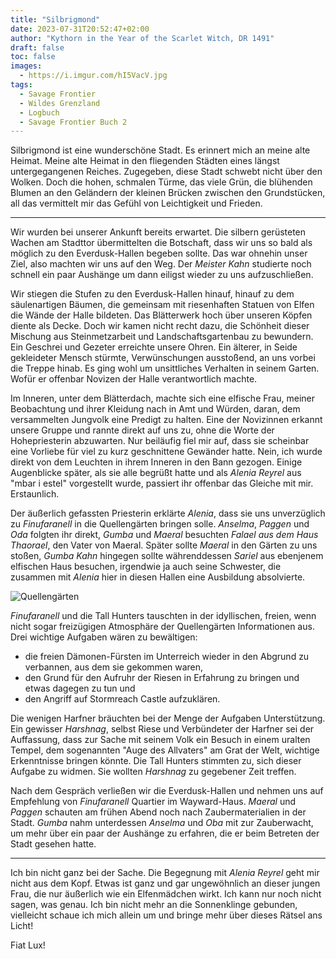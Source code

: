 ```yaml
---
title: "Silbrigmond"
date: 2023-07-31T20:52:47+02:00
author: "Kythorn in the Year of the Scarlet Witch, DR 1491"
draft: false
toc: false
images:
  - https://i.imgur.com/hI5VacV.jpg
tags: 
  - Savage Frontier
  - Wildes Grenzland
  - Logbuch
  - Savage Frontier Buch 2
---
```


Silbrigmond ist eine wunderschöne Stadt. Es erinnert mich an meine alte Heimat. Meine alte Heimat in den fliegenden Städten eines längst untergegangenen Reiches. Zugegeben, diese Stadt schwebt nicht über den Wolken. Doch die hohen, schmalen Türme, das viele Grün, die blühenden Blumen an den Geländern der kleinen Brücken zwischen den Grundstücken, all das vermittelt mir das Gefühl von Leichtigkeit und Frieden.

---

Wir wurden bei unserer Ankunft bereits erwartet. Die silbern gerüsteten Wachen am Stadttor übermittelten die Botschaft, dass wir uns so bald als möglich zu den Everdusk-Hallen begeben sollte. Das war ohnehin unser Ziel, also machten wir uns auf den Weg. Der _Meister Kahn_ studierte noch schnell ein paar Aushänge um dann eiligst wieder zu uns aufzuschließen.

Wir stiegen die Stufen zu den Everdusk-Hallen hinauf, hinauf zu dem säulenartigen Bäumen, die gemeinsam mit riesenhaften Statuen von Elfen die Wände der Halle bildeten. Das Blätterwerk hoch über unseren Köpfen diente als Decke. Doch wir kamen nicht recht dazu, die Schönheit dieser Mischung aus Steinmetzarbeit und Landschaftsgartenbau zu bewundern. Ein Geschrei und Gezeter erreichte unsere Ohren. Ein älterer, in Seide gekleideter Mensch stürmte, Verwünschungen ausstoßend, an uns vorbei die Treppe hinab. Es ging wohl um unsittliches Verhalten in seinem Garten. Wofür er offenbar Novizen der Halle verantwortlich machte.

Im Inneren, unter dem Blätterdach, machte sich eine elfische Frau, meiner Beobachtung und ihrer Kleidung nach in Amt und Würden, daran, dem versammelten Jungvolk eine Predigt zu halten. Eine der Novizinnen erkannt unsere Gruppe und rannte direkt auf uns zu, ohne die Worte der Hohepriesterin abzuwarten. Nur beiläufig fiel mir auf, dass sie scheinbar eine Vorliebe für viel zu kurz geschnittene Gewänder hatte. Nein, ich wurde direkt von dem Leuchten in ihrem Inneren in den Bann gezogen. Einige Augenblicke später, als sie alle begrüßt hatte und als _Alenia Reyrel_ aus "mbar i estel" vorgestellt wurde, passiert ihr offenbar das Gleiche mit mir. Erstaunlich.

Der äußerlich gefassten Priesterin erklärte _Alenia_, dass sie uns unverzüglich zu _Finufaranell_ in die Quellengärten bringen solle. _Anselma_, _Paggen_ und _Oda_ folgten ihr direkt, _Gumba_ und _Maeral_ besuchten _Falael aus dem Haus Thaorael_, den Vater von Maeral. Später sollte _Maeral_ in den Gärten zu uns stoßen, _Gumba Kahn_ hingegen sollte währenddessen _Sariel_ aus ebenjenem elfischen Haus besuchen, irgendwie ja auch seine Schwester, die zusammen mit _Alenia_ hier in diesen Hallen eine Ausbildung absolvierte.

![Quellengärten](https://i.imgur.com/ubS8qRv.jpg)

_Finufaranell_ und die Tall Hunters tauschten in der idyllischen, freien, wenn nicht sogar freizügigen Atmosphäre der Quellengärten Informationen aus. Drei wichtige Aufgaben wären zu bewältigen: 

* die freien Dämonen-Fürsten im Unterreich wieder in den Abgrund zu verbannen, aus dem sie gekommen waren, 
* den Grund für den Aufruhr der Riesen in Erfahrung zu bringen und etwas dagegen zu tun und 
* den Angriff auf Stormreach Castle aufzuklären. 

Die wenigen Harfner bräuchten bei der Menge der Aufgaben Unterstützung. Ein gewisser _Harshnag_, selbst Riese und Verbündeter der Harfner sei der Auffassung, dass zur Sache mit seinem Volk ein Besuch in einem uralten Tempel, dem sogenannten "Auge des Allvaters" am Grat der Welt, wichtige Erkenntnisse bringen könnte. Die Tall Hunters stimmten zu, sich dieser Aufgabe zu widmen. Sie wollten _Harshnag_ zu gegebener Zeit treffen.

Nach dem Gespräch verließen wir die Everdusk-Hallen und nehmen uns auf Empfehlung von _Finufaranell_ Quartier im Wayward-Haus. _Maeral_ und _Paggen_ schauten am frühen Abend noch nach Zaubermaterialien in der Stadt. _Gumba_ nahm unterdessen _Anselma_ und _Oba_ mit zur Zauberwacht, um mehr über ein paar der Aushänge zu erfahren, die er beim Betreten der Stadt gesehen hatte.

---

Ich bin nicht ganz bei der Sache. Die Begegnung mit _Alenia Reyrel_ geht mir nicht aus dem Kopf. Etwas ist ganz und gar ungewöhnlich an dieser jungen Frau, die nur äußerlich wie ein Elfenmädchen wirkt. Ich kann nur noch nicht sagen, was genau. Ich bin nicht mehr an die Sonnenklinge gebunden, vielleicht schaue ich mich allein um und bringe mehr über dieses Rätsel ans Licht!

Fiat Lux!
